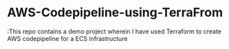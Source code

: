 # AWS-Codepipeline-using-TerraFrom



:This repo contains a demo project wherein I have used Terraform to create AWS codepipeline for a ECS infrastructure
